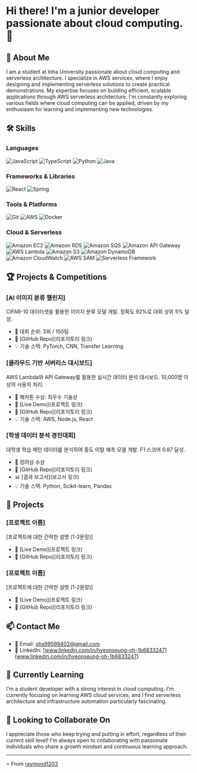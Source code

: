 # Hi there! I'm a junior developer passionate about cloud computing. 👋

## 🚀 About Me
I am a student at Inha University passionate about cloud computing and serverless architecture. 
I specialize in AWS services, where I enjoy designing and implementing serverless solutions to create practical demonstrations. 
My expertise focuses on building efficient, scalable applications through AWS serverless architecture. 
I'm constantly exploring various fields where cloud computing can be applied, driven by my enthusiasm for learning and implementing new technologies.

## 🛠️ Skills
### Languages
![JavaScript](https://img.shields.io/badge/-JavaScript-F7DF1E?style=flat-square&logo=javascript&logoColor=black)
![TypeScript](https://img.shields.io/badge/-TypeScript-3178C6?style=flat-square&logo=typescript&logoColor=white)
![Python](https://img.shields.io/badge/-Python-3776AB?style=flat-square&logo=python&logoColor=white)
![Java](https://img.shields.io/badge/-Java-007396?style=flat-square&logo=java&logoColor=white)
<!-- 사용하는 언어에 맞게 수정하세요 -->

### Frameworks & Libraries
![React](https://img.shields.io/badge/-React-61DAFB?style=flat-square&logo=react&logoColor=black)
![Spring](https://img.shields.io/badge/-Spring-6DB33F?style=flat-square&logo=spring&logoColor=white)
<!-- 사용하는 프레임워크/라이브러리에 맞게 수정하세요 -->

### Tools & Platforms
![Git](https://img.shields.io/badge/-Git-F05032?style=flat-square&logo=git&logoColor=white)
![AWS](https://img.shields.io/badge/-AWS-232F3E?style=flat-square&logo=amazon-aws&logoColor=white)
![Docker](https://img.shields.io/badge/-Docker-2496ED?style=flat-square&logo=docker&logoColor=white)

### Cloud & Serverless
![Amazon EC2](https://img.shields.io/badge/-EC2-232F3E?style=flat-square&logo=amazon-ec2&logoColor=white)
![Amazon RDS](https://img.shields.io/badge/-RDS-527FFF?style=flat-square&logo=amazon-rds&logoColor=white)
![Amazon SQS](https://img.shields.io/badge/-SQS-FF4F8B?style=flat-square&logo=amazon-sqs&logoColor=white)
![Amazon API Gateway](https://img.shields.io/badge/-API%20Gateway-FF4F8B?style=flat-square&logo=amazon-api-gateway&logoColor=white)
![AWS Lambda](https://img.shields.io/badge/-AWS%20Lambda-FF9900?style=flat-square&logo=aws-lambda&logoColor=white)
![Amazon S3](https://img.shields.io/badge/-Amazon%20S3-569A31?style=flat-square&logo=amazon-s3&logoColor=white)
![Amazon DynamoDB](https://img.shields.io/badge/-DynamoDB-4053D6?style=flat-square&logo=amazon-dynamodb&logoColor=white)
![Amazon CloudWatch](https://img.shields.io/badge/-CloudWatch-FF4F8B?style=flat-square&logo=amazon-cloudwatch&logoColor=white)
![AWS SAM](https://img.shields.io/badge/-AWS%20SAM-232F3E?style=flat-square&logo=amazon-aws&logoColor=white)
![Serverless Framework](https://img.shields.io/badge/-Serverless-FD5750?style=flat-square&logo=serverless&logoColor=white)
<!-- 사용하는 도구에 맞게 수정하세요 -->

## 🏆 Projects & Competitions
### [AI 이미지 분류 챌린지]
CIFAR-10 데이터셋을 활용한 이미지 분류 모델 개발. 정확도 92%로 대회 상위 5% 달성.
- 🥇 대회 순위: 3위 / 150팀
- 🔗 [GitHub Repo](리포지토리 링크)
- 💡 기술 스택: PyTorch, CNN, Transfer Learning

### [클라우드 기반 서버리스 대시보드]
AWS Lambda와 API Gateway를 활용한 실시간 데이터 분석 대시보드. 10,000명 이상의 사용자 처리.
- 🥈 해커톤 수상: 최우수 기술상
- 🔗 [Live Demo](프로젝트 링크)
- 🔗 [GitHub Repo](리포지토리 링크)
- 💡 기술 스택: AWS, Node.js, React

### [학생 데이터 분석 경진대회]
대학생 학습 패턴 데이터를 분석하여 중도 이탈 예측 모델 개발. F1 스코어 0.87 달성.
- 🏅 장려상 수상
- 🔗 [GitHub Repo](리포지토리 링크)
- 📊 [결과 보고서](보고서 링크)
- 💡 기술 스택: Python, Scikit-learn, Pandas

## 🔭 Projects
### [프로젝트 이름]
[프로젝트에 대한 간략한 설명 (1-2문장)]
- 🔗 [Live Demo](프로젝트 링크)
- 🔗 [GitHub Repo](리포지토리 링크)

### [프로젝트 이름]
[프로젝트에 대한 간략한 설명 (1-2문장)]
- 🔗 [Live Demo](프로젝트 링크)
- 🔗 [GitHub Repo](리포지토리 링크)


## 📫 Contact Me
- 📧 Email: [ohs99598402@gmail.com](mailto:ohs99598402@gmail.com)
- 💼 LinkedIn: [www.linkedin.com/in/hyeonseung-oh-1b6833247](www.linkedin.com/in/hyeonseung-oh-1b6833247)

## 🌱 Currently Learning
I'm a student developer with a strong interest in cloud computing. I'm currently focusing on learning AWS cloud services, and I find serverless architecture and infrastructure automation particularly fascinating.

## 👯 Looking to Collaborate On
I appreciate those who keep trying and putting in effort, regardless of their current skill level! I'm always open to collaborating with passionate individuals who share a growth mindset and continuous learning approach.

---

⭐️ From [raymond1203](https://github.com/raymond1203)
